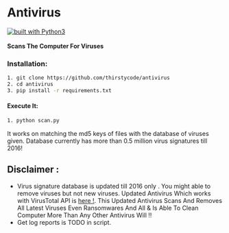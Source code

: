 # Antivirus
[![built with Python3](https://img.shields.io/badge/built%20with-Python3-red.svg)](https://www.python.org/)
<br>
<br>
**Scans The Computer For Viruses**
<br>

### Installation:

```bash
1. git clone https://github.com/thirstycode/antivirus
2. cd antivirus
3. pip install -r requirements.txt
```
#### Execute It:
```bash
1. python scan.py
```
It works on matching the md5 keys of files with the database of viruses given. Database currently has more than 0.5 million virus signatures till 2016!
<br>

## Disclaimer :
* Virus signature database is updated till 2016 only . You might able to remove viruses but not new viruses. 
Updated Antivirus Which works with VirusTotal API is [here !](https://github.com/thirstycode/antivirus-with-Api).
This Updated Antivirus Scans And Removes All Latest Viruses Even Ransomwares And All & Is Able To Clean Computer More Than Any Other Antivirus Will !!
* Get log reports is TODO in script.
